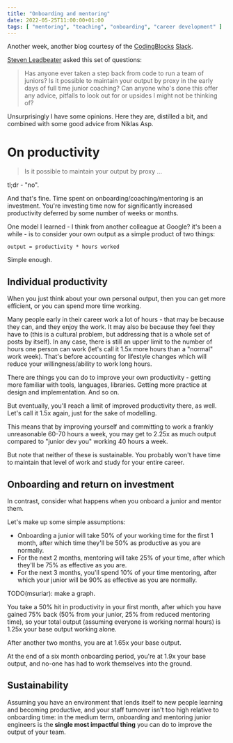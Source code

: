 ```yaml
---
title: "Onboarding and mentoring"
date: 2022-05-25T11:00:00+01:00
tags: [ "mentoring", "teaching", "onboarding", "career development" ]
---
```


Another week, another blog courtesy of the [CodingBlocks] [Slack].

[Steven Leadbeater] asked this set of questions:

> Has anyone ever taken a step back from code to run a team of juniors? Is it
> possible to maintain your output by proxy in the early days of full time
> junior coaching? Can anyone who's done this offer any advice, pitfalls to
> look out for or upsides I might not be thinking of?

Unsurprisingly I have some opinions. Here they are, distilled a bit, and
combined with some good advice from Niklas Asp.

[Steven Leadbeater]: https://www.linkedin.com/in/steve-leadbeater/

# On productivity

> Is it possible to maintain your output by proxy ...

tl;dr - "no".

And that's fine. Time spent on onboarding/coaching/mentoring is an investment.
You're investing time now for significantly increased productivity deferred by
some number of weeks or months.

One model I learned - I think from another colleague at Google? it's been a
while - is to consider your own output as a simple product of two things:

```
output = productivity * hours worked
```

Simple enough.

## Individual productivity

When you just think about your own personal output, then you can
get more efficient, or you can spend more time working.

Many people early in their career work a lot of hours - that may be because
they can, and they enjoy the work. It may also be because they feel they have
to (this is a cultural problem, but addressing that is a whole set of posts by
itself). In any case, there is still an upper limit to the number of hours one
person can work (let's call it 1.5x more hours than a "normal" work week).
That's before accounting for lifestyle changes which will reduce your
willingness/ability to work long hours.

There are things you can do to improve your own productivity - getting more
familiar with tools, languages, libraries. Getting more practice at design and
implementation. And so on.

But eventually, you'll reach a limit of improved productivity there, as well.
Let's call it 1.5x again, just for the sake of modelling.

This means that by improving yourself and committing to work a frankly
unreasonable 60-70 hours a week, you may get to 2.25x as much output compared
to "junior dev you" working 40 hours a week.

But note that neither of these is sustainable. You probably won't have time to
maintain that level of work and study for your entire career.

## Onboarding and return on investment

In contrast, consider what happens when you onboard a junior and mentor them.

Let's make up some simple assumptions:

- Onboarding a junior will take 50% of your working time for the first 1 month,
    after which time they'll be 50% as productive as you are normally.
- For the next 2 months, mentoring will take 25% of your time, after which
    they'll be 75% as effective as you are.
- For the next 3 months, you'll spend 10% of your time mentoring, after which
    your junior will be 90% as effective as you are normally.

TODO(msuriar): make a graph.

You take a 50% hit in productivity in your first month, after which you have
gained 75% back (50% from your junior, 25% from reduced mentoring time), so
your total output (assuming everyone is working normal hours) is 1.25x your
base output working alone.

After another two months, you are at 1.65x your base output.

At the end of a six month onboarding period, you're at 1.9x your base output,
and no-one has had to work themselves into the ground.

## Sustainability

Assuming you have an environment that lends itself to new people learning and
becoming productive, and your staff turnover isn't too high relative to
onboarding time: in the medium term, onboarding and mentoring junior engineers
is the **single most impactful thing** you can do to improve the output of your
team.

[CodingBlocks]: https://www.codingblocks.net/
[Slack]: https://www.codingblocks.net/slack
